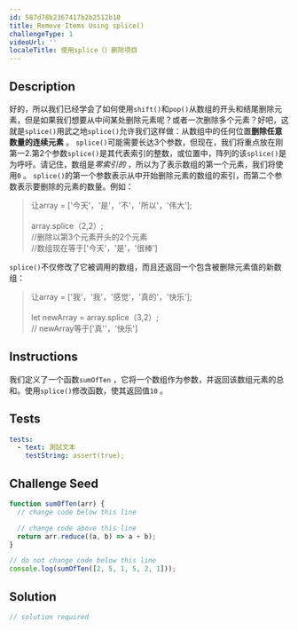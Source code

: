 ```yaml
---
id: 587d78b2367417b2b2512b10
title: Remove Items Using splice()
challengeType: 1
videoUrl: ''
localeTitle: 使用splice（）删除项目
---
```


## Description
<section id="description">好的，所以我们已经学会了如何使用<code>shift()</code>和<code>pop()</code>从数组的开头和结尾删除元素，但是如果我们想要从中间某处删除元素呢？或者一次删除多个元素？好吧，这就是<code>splice()</code>用武之地<code>splice()</code>允许我们这样做：从数组中的任何位置<strong>删除任意数量的连续元素</strong> 。 <code>splice()</code>可能需要长达3个参数，但现在，我们将重点放在刚第一2.第2个参数<code>splice()</code>是其代表索引的整数，或位置中，阵列的该<code>splice()</code>是为呼吁。请记住，数组是<em>零索引的</em> ，所以为了表示数组的第一个元素，我们将使用<code>0</code> 。 <code>splice()</code>的第一个参数表示从中开始删除元素的数组的索引，而第二个参数表示要删除的元素的数量。例如： <blockquote>让array = [&#39;今天&#39;，&#39;是&#39;，&#39;不&#39;，&#39;所以&#39;，&#39;伟大&#39;]; <br><br> array.splice（2,2）; <br> //删除以第3个元素开头的2个元素<br> //数组现在等于[&#39;今天&#39;，&#39;是&#39;，&#39;很棒&#39;] </blockquote> <code>splice()</code>不仅修改了它被调用的数组，而且还返回一个包含被删除元素值的新数组： <blockquote>让array = [&#39;我&#39;，&#39;我&#39;，&#39;感觉&#39;，&#39;真的&#39;，&#39;快乐&#39;]; <br><br> let newArray = array.splice（3,2）; <br> // newArray等于[&#39;真&#39;&#39;，&#39;快乐&#39;] </blockquote></section>

## Instructions
<section id="instructions">我们定义了一个函数<code>sumOfTen</code> ，它将一个数组作为参数，并返回该数组元素的总和。使用<code>splice()</code>修改函数，使其返回值<code>10</code> 。 </section>

## Tests
<section id='tests'>

```yml
tests:
  - text: 測試文本
    testString: assert(true);

```

</section>

## Challenge Seed
<section id='challengeSeed'>

<div id='js-seed'>

```js
function sumOfTen(arr) {
  // change code below this line

  // change code above this line
  return arr.reduce((a, b) => a + b);
}

// do not change code below this line
console.log(sumOfTen([2, 5, 1, 5, 2, 1]));

```

</div>



</section>

## Solution
<section id='solution'>

```js
// solution required
```
</section>
